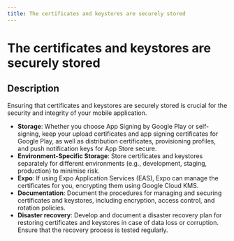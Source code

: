 ```yaml
---
title: The certificates and keystores are securely stored
---
```

# The certificates and keystores are securely stored

## Description

Ensuring that certificates and keystores are securely stored is crucial for the security and integrity of your mobile application.

- **Storage**: Whether you choose App Signing by Google Play or self-signing, keep your upload certificates and app signing certificates for Google Play, as well as distribution certificates, provisioning profiles, and push notification keys for App Store secure.
- **Environment-Specific Storage**: Store certificates and keystores separately for different environments (e.g., development, staging, production) to minimise risk. 
- **Expo**: If using Expo Application Services (EAS), Expo can manage the certificates for you, encrypting them using Google Cloud KMS.
- **Documentation**: Document the procedures for managing and securing certificates and keystores, including encryption, access control, and rotation policies.
- **Disaster recovery**: Develop and document a disaster recovery plan for restoring certificates and keystores in case of data loss or corruption. Ensure that the recovery process is tested regularly.